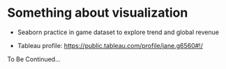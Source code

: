 # Something about visualization

* Seaborn practice in game dataset to explore trend and global revenue

* Tableau profile: https://public.tableau.com/profile/jane.g6560#!/

To Be Continued...
